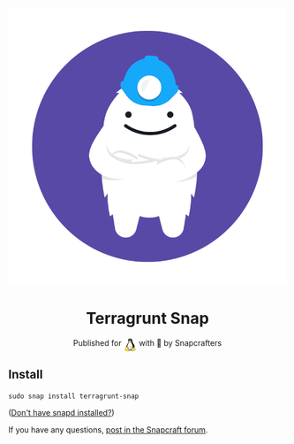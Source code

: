 ![terragrunt-snap](images/icon.png)
<h1 style="text-align:center">Terragrunt Snap</h1>

<p align="center">Published for <img src="https://raw.githubusercontent.com/anythingcodes/slack-emoji-for-techies/gh-pages/emoji/tux.png" align="top" width="24" /> with 💝 by Snapcrafters</p>

## Install

    sudo snap install terragrunt-snap

([Don't have snapd installed?](https://snapcraft.io/docs/core/install))


If you have any questions, [post in the Snapcraft forum](https://forum.snapcraft.io).
